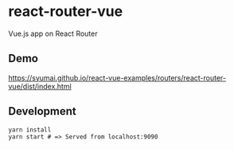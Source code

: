 # react-router-vue

Vue.js app on React Router

## Demo

https://syumai.github.io/react-vue-examples/routers/react-router-vue/dist/index.html

## Development

```console
yarn install
yarn start # => Served from localhost:9090
```

